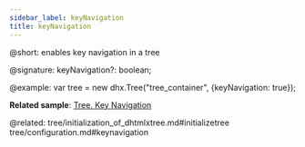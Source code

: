 ```yaml
---
sidebar_label: keyNavigation
title: keyNavigation
---          
```


@short: enables key navigation in a tree

@signature: keyNavigation?: boolean;

@example: 
var tree = new dhx.Tree("tree_container", {keyNavigation: true});

**Related sample**: [Tree. Key Navigation](https://snippet.dhtmlx.com/icql8fwq)

@related: tree/initialization_of_dhtmlxtree.md#initializetree
tree/configuration.md#keynavigation
